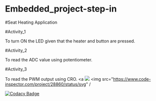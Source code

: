 # Embedded_project-step-in
#Seat Heating Application

#Activity_1

To turn ON the LED given that the heater and button are pressed.

#Activity_2

To read the ADC value using potentiometer.

#Activity_3

To read the PWM output using CRO.
<a 
   <img src="https://www.code-inspector.com/project/28860/score/svg" />
    <img src="https://www.code-inspector.com/project/28860/status/svg" /
</a>
   
[![Codacy Badge](https://app.codacy.com/project/badge/Grade/97391a90022f4aea84abc6b75aad7c06)](https://www.codacy.com/gh/Nukalayashoda/Embedded_project-step-in/dashboard?utm_source=github.com&amp;utm_medium=referral&amp;utm_content=Nukalayashoda/Embedded_project-step-in&amp;utm_campaign=Badge_Grade)
